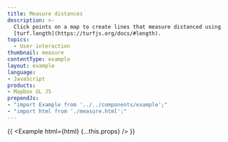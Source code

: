 ```yaml
---
title: Measure distances
description: >-
  Click points on a map to create lines that measure distanced using
  [turf.length](https://turfjs.org/docs/#length).
topics:
  - User interaction
thumbnail: measure
contentType: example
layout: example
language:
- JavaScript
products:
- Mapbox GL JS
prependJs:
- "import Example from '../../components/example';"
- "import html from './measure.html';"
---
```


{{ <Example html={html} {...this.props} /> }}
